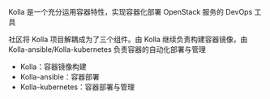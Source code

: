 Kolla 是一个充分运用容器特性，实现容器化部署 OpenStack 服务的 DevOps 工具

社区将 Kolla 项目解耦成为了三个组件。由 Kolla 继续负责构建容器镜像，由 Kolla-ansible/Kolla-kubernetes 负责容器的自动化部署与管理


+ Kolla：容器镜像构建
+ Kolla-ansible：容器部署
+ Kolla-kubernetes：容器部署与管理
